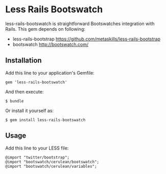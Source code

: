 # Less Rails Bootswatch

less-rails-bootswatch is straightforward Bootswatches integration with Rails.
This gem depends on following:

* less-rails-bootstrap https://github.com/metaskills/less-rails-bootstrap
* bootswatch http://bootswatch.com/

## Installation

Add this line to your application's Gemfile:

    gem 'less-rails-bootswatch'

And then execute:

    $ bundle

Or install it yourself as:

    $ gem install less-rails-bootswatch

## Usage

Add this line to your LESS file:

    @import "twitter/bootstrap";
    @import "bootswatch/cerulean/bootswatch";
    @import "bootswatch/cerulean/variables";
